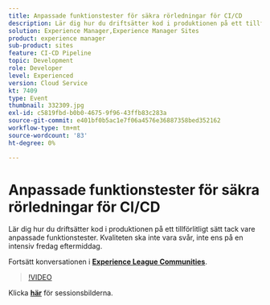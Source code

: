 ```yaml
---
title: Anpassade funktionstester för säkra rörledningar för CI/CD
description: Lär dig hur du driftsätter kod i produktionen på ett tillförlitligt sätt tack vare anpassade funktionstester. Kvaliteten ska inte vara svår, inte ens på en intensiv fredag eftermiddag.
solution: Experience Manager,Experience Manager Sites
product: experience manager
sub-product: sites
feature: CI-CD Pipeline
topic: Development
role: Developer
level: Experienced
version: Cloud Service
kt: 7409
type: Event
thumbnail: 332309.jpg
exl-id: c5819fbd-b0b0-4675-9f96-43ffb83c283a
source-git-commit: e401bf0b5ac1e7f06a4576e36887358bed352162
workflow-type: tm+mt
source-wordcount: '83'
ht-degree: 0%

---
```


# Anpassade funktionstester för säkra rörledningar för CI/CD

Lär dig hur du driftsätter kod i produktionen på ett tillförlitligt sätt tack vare anpassade funktionstester. Kvaliteten ska inte vara svår, inte ens på en intensiv fredag eftermiddag.

Fortsätt konversationen i **[Experience League Communities](https://adobe.ly/36Yd3v6)**.

>[!VIDEO](https://video.tv.adobe.com/v/332309/?quality=12&learn=on&hidetitle=true)

Klicka **[här](/help/adobe-developers-live/assets/custom-functional-tests-cicd.pdf)** för sessionsbilderna.
